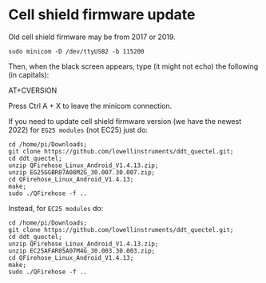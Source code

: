 # Cell shield firmware update

Old cell shield firmware may be from 2017 or 2019.

```console
sudo minicom -D /dev/ttyUSB2 -b 115200
```

Then, when the black screen appears, type (it might not echo) the following (in capitals):

AT+CVERSION

Press Ctrl A + X to leave the minicom connection.

If you need to update cell shield firmware version (we have the newest 2022) for ```EG25 modules``` (not EC25) just do:

```console
cd /home/pi/Downloads;
git clone https://github.com/lowellinstruments/ddt_quectel.git;
cd ddt_quectel;
unzip QFirehose_Linux_Android_V1.4.13.zip;
unzip EG25GGBR07A08M2G_30.007.30.007.zip;
cd QFirehose_Linux_Android_V1.4.13;
make;
sudo ./QFirehose -f ..
```

Instead, for ```EC25 modules``` do:

```console
cd /home/pi/Downloads;
git clone https://github.com/lowellinstruments/ddt_quectel.git;
cd ddt_quectel;
unzip QFirehose_Linux_Android_V1.4.13.zip;
unzip EC25AFAR05A07M4G_30.003.30.003.zip;
cd QFirehose_Linux_Android_V1.4.13;
make;
sudo ./QFirehose -f ..
```
